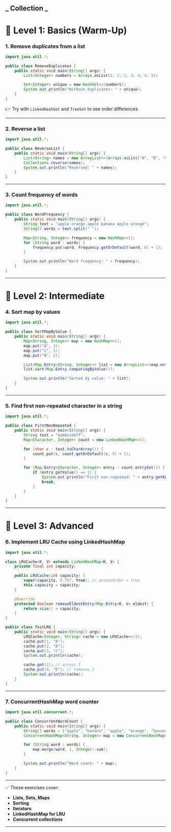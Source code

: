 ## **_ Collection _**

# 🔹 Level 1: Basics (Warm-Up)

### 1. Remove duplicates from a list

```java
import java.util.*;

public class RemoveDuplicates {
    public static void main(String[] args) {
        List<Integer> numbers = Arrays.asList(1, 2, 2, 3, 4, 4, 5);

        Set<Integer> unique = new HashSet<>(numbers);
        System.out.println("Without duplicates: " + unique);
    }
}
```

👉 Try with `LinkedHashSet` and `TreeSet` to see order differences.

---

### 2. Reverse a list

```java
import java.util.*;

public class ReverseList {
    public static void main(String[] args) {
        List<String> names = new ArrayList<>(Arrays.asList("A", "B", "C", "D"));
        Collections.reverse(names);
        System.out.println("Reversed: " + names);
    }
}
```

---

### 3. Count frequency of words

```java
import java.util.*;

public class WordFrequency {
    public static void main(String[] args) {
        String text = "apple orange apple banana apple orange";
        String[] words = text.split(" ");

        Map<String, Integer> frequency = new HashMap<>();
        for (String word : words) {
            frequency.put(word, frequency.getOrDefault(word, 0) + 1);
        }

        System.out.println("Word frequency: " + frequency);
    }
}
```

---

# 🔹 Level 2: Intermediate

### 4. Sort map by values

```java
import java.util.*;

public class SortMapByValue {
    public static void main(String[] args) {
        Map<String, Integer> map = new HashMap<>();
        map.put("A", 3);
        map.put("C", 1);
        map.put("B", 2);

        List<Map.Entry<String, Integer>> list = new ArrayList<>(map.entrySet());
        list.sort(Map.Entry.comparingByValue());

        System.out.println("Sorted by value: " + list);
    }
}
```

---

### 5. Find first non-repeated character in a string

```java
import java.util.*;

public class FirstNonRepeated {
    public static void main(String[] args) {
        String text = "aabbccdeff";
        Map<Character, Integer> count = new LinkedHashMap<>();

        for (char c : text.toCharArray()) {
            count.put(c, count.getOrDefault(c, 0) + 1);
        }

        for (Map.Entry<Character, Integer> entry : count.entrySet()) {
            if (entry.getValue() == 1) {
                System.out.println("First non-repeated: " + entry.getKey());
                break;
            }
        }
    }
}
```

---

# 🔹 Level 3: Advanced

### 6. Implement LRU Cache using LinkedHashMap

```java
import java.util.*;

class LRUCache<K, V> extends LinkedHashMap<K, V> {
    private final int capacity;

    public LRUCache(int capacity) {
        super(capacity, 0.75f, true); // accessOrder = true
        this.capacity = capacity;
    }

    @Override
    protected boolean removeEldestEntry(Map.Entry<K, V> eldest) {
        return size() > capacity;
    }
}

public class TestLRU {
    public static void main(String[] args) {
        LRUCache<Integer, String> cache = new LRUCache<>(3);
        cache.put(1, "A");
        cache.put(2, "B");
        cache.put(3, "C");
        System.out.println(cache);

        cache.get(1); // access 1
        cache.put(4, "D"); // removes 2
        System.out.println(cache);
    }
}
```

---

### 7. ConcurrentHashMap word counter

```java
import java.util.concurrent.*;

public class ConcurrentWordCount {
    public static void main(String[] args) {
        String[] words = {"apple", "banana", "apple", "orange", "banana", "apple"};
        ConcurrentHashMap<String, Integer> map = new ConcurrentHashMap<>();

        for (String word : words) {
            map.merge(word, 1, Integer::sum);
        }

        System.out.println("Word count: " + map);
    }
}
```

---

✅ These exercises cover:

- **Lists, Sets, Maps**
- **Sorting**
- **Iterators**
- **LinkedHashMap for LRU**
- **Concurrent collections**

---
